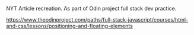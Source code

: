 NYT Article recreation. As part of Odin project full stack dev practice. 


https://www.theodinproject.com/paths/full-stack-javascript/courses/html-and-css/lessons/positioning-and-floating-elements